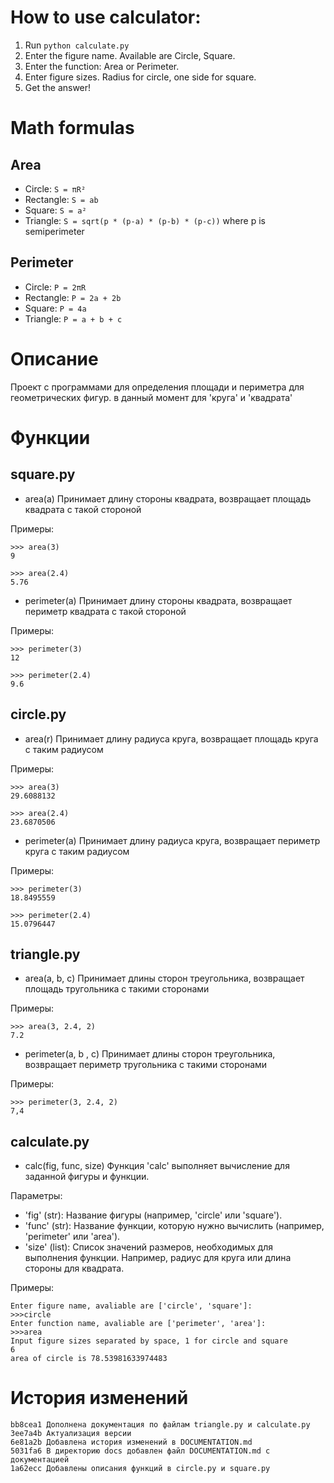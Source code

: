 
# How to use calculator:
1. Run `python calculate.py`
2. Enter the figure name. Available are Circle, Square.
3. Enter the function: Area or Perimeter.
4. Enter figure sizes. Radius for circle, one side for square.
5. Get the answer!

# Math formulas
## Area
- Circle: `S = πR²`
- Rectangle: `S = ab`
- Square: `S = a²`
- Triangle: `S = sqrt(p * (p-a) * (p-b) * (p-c))` where p is semiperimeter

## Perimeter
- Circle: `P = 2πR`
- Rectangle: `P = 2a + 2b`
- Square: `P = 4a`
- Triangle: `P = a + b + c`

# Описание
Проект с программами для определения площади и периметра для геометрических фигур.
в данный момент для 'круга' и 'квадрата'

# Функции
## square.py
* area(a)
Принимает длину стороны квадрата, возвращает площадь квадрата с такой стороной

Примеры:
```
>>> area(3)
9

>>> area(2.4)
5.76
```

* perimeter(a)
Принимает длину стороны квадрата, возвращает периметр квадрата с такой стороной

Примеры:
```
>>> perimeter(3)
12

>>> perimeter(2.4)
9.6
```

## circle.py
* area(r)
Принимает длину радиуса круга, возвращает площадь круга с таким радиусом

Примеры:
```
>>> area(3)
29.6088132

>>> area(2.4)
23.6870506
```

* perimeter(a)
Принимает длину радиуса круга, возвращает периметр круга с таким радиусом

Примеры:
```
>>> perimeter(3)
18.8495559

>>> perimeter(2.4)
15.0796447
```

## triangle.py
* area(a, b, c)
Принимает длины сторон треугольника, возвращает площадь тругольника с такими сторонами

Примеры:
```
>>> area(3, 2.4, 2)
7.2
```

* perimeter(a, b , c)
Принимает длины сторон треугольника, возвращает периметр тругольника с такими сторонами

Примеры:
```
>>> perimeter(3, 2.4, 2)
7,4
```


## calculate.py

* calc(fig, func, size)
Функция 'calc' выполняет вычисление для заданной фигуры и функции.

Параметры:

* 'fig' (str): Название фигуры (например, 'circle' или 'square').
* 'func' (str): Название функции, которую нужно вычислить (например, 'perimeter' или 'area').
* 'size' (list): Список значений размеров, необходимых для выполнения функции. Например, радиус для круга или длина стороны для квадрата.

Примеры:
```
Enter figure name, avaliable are ['circle', 'square']:
>>>circle 
Enter function name, avaliable are ['perimeter', 'area']:
>>>area
Input figure sizes separated by space, 1 for circle and square
6
area of circle is 78.53981633974483
```

# История изменений
```
bb8cea1 Дополнена документация по файлам triangle.py и calculate.py
3ee7a4b Актуализация версии
6e81a2b Добавлена история изменений в DOCUMENTATION.md
5031fa6 В директорию docs добавлен файл DOCUMENTATION.md с документацией
1a62ecc Добавлены описания функций в circle.py и square.py

```


